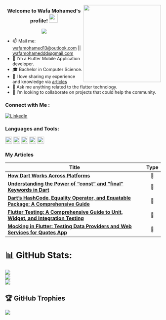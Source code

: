   
<img width="250" align="right" src="![image](https://github.com/wafaMohamed/wafaMohamed/assets/101423134/e136b979-c1da-4776-9dad-21362606a984)
">

<h3 align="center">
  Welcome to Wafa Mohamed's profile!
  <img src="https://media.giphy.com/media/hvRJCLFzcasrR4ia7z/giphy.gif" width="28">
</h3>

<!-- Typing SVG by DenverCoder1 - https://github.com/DenverCoder1/readme-typing-svg -->
<p align="center">
  <a href="https://github.com/DenverCoder1/readme-typing-svg"><img src="https://readme-typing-svg.herokuapp.com/?lines=Flutter%20developer;Always%20learning%20new%20things&font=Fira%20Code&center=true&width=440&height=45&color=f75c7e&vCenter=true&size=22"></a>
</p> 

- 📫 Mail me: wafamohamed13@outlook.com || wafamohameddd@gmail.com
- 📱 I'm a Flutter Mobile Application developer. 
- 🎓 Bachelor in Computer Science.
- 📝 I love sharing my experience and knowledge via [articles](https://medium.com/@wafamohameddd) 
- 💬 Ask me anything related to the flutter technology.
- 👯 I’m looking to collaborate on projects that could help the community.


### Connect with Me :

[![LinkedIn](https://img.shields.io/badge/LinkedIn-%230077B5.svg?logo=linkedin&logoColor=white)](https://linkedin.com/in/wafa-mo)

### Languages and Tools:

<p align="left"><img src="https://www.vectorlogo.zone/logos/dartlang/dartlang-icon.svg" alt="dart" width="22" height="22"/> 
  <img src="https://www.vectorlogo.zone/logos/figma/figma-icon.svg" alt="figma" width="22" height="22"/> 
  <img src="https://www.vectorlogo.zone/logos/firebase/firebase-icon.svg" alt="firebase" width="22" height="22"/> 
 <img src="https://www.vectorlogo.zone/logos/flutterio/flutterio-icon.svg" alt="flutter" width="22" height="22"/> 
  <img src="https://www.vectorlogo.zone/logos/git-scm/git-scm-icon.svg" alt="git" width="22" height="22"/> 
  
### My Articles

| Title | Type |
| ------------- | :-------------: |
| [**How Dart Works Across Platforms**](https://medium.com/@wafamohameddd/how-dart-works-across-platforms-bebd061ee3a6) | 📝 |
| [**Understanding the Power of “const” and “final” Keywords in Dart**](https://medium.com/@wafamohameddd/understanding-the-power-of-const-and-final-keywords-in-dart-39be6c8d00eb) | 📝 |
| [**Dart’s HashCode, Equality Operator, and Equatable Package: A Comprehensive Guide**](https://medium.com/@wafamohameddd/darts-hashcode-equality-operator-and-equatable-package-a-comprehensive-guide-ee61595b03f0) | 📝 |
| [**Flutter Testing: A Comprehensive Guide to Unit, Widget, and Integration Testing**](https://medium.com/@wafamohameddd/flutter-testing-a-comprehensive-guide-to-unit-widget-and-integration-testing-166dfa9eb14a) | 📝 |
| [**Mocking in Flutter: Testing Data Providers and Web Services for Quotes App**](https://medium.com/@wafamohameddd/mocking-in-flutter-testing-data-providers-and-web-services-for-quotes-app-f36f8602391d) | 📝 |





# 📊 GitHub Stats:
![](https://github-readme-stats.vercel.app/api?username=wafamohamed&theme=default&hide_border=false&include_all_commits=true&count_private=true)<br/>
![](https://github-readme-streak-stats.herokuapp.com/?user=wafamohamed&theme=default&hide_border=false)<br/>
![](https://github-readme-stats.vercel.app/api/top-langs/?username=wafamohamed&theme=default&hide_border=false&include_all_commits=true&count_private=true&layout=compact)

## 🏆 GitHub Trophies
![](https://github-profile-trophy.vercel.app/?username=wafamohamed&theme=flat&no-frame=false&no-bg=true&margin-w=4)

